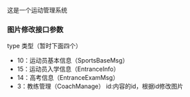 这是一个运动管理系统
### 图片修改接口参数
type 类型（暂时下面四个）
+ 10：运动员基本信息（SportsBaseMsg）
+ 15：运动员入学信息（EntranceInfo）
+ 14：高考信息（EntranceExamMsg）
+ 3：教练管理（CoachManage）
id:内容的id，根据id修改图片
